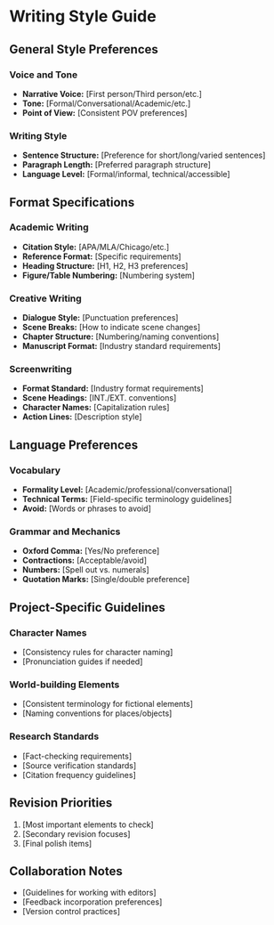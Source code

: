 # Writing Style Guide

## General Style Preferences

### Voice and Tone
- **Narrative Voice:** [First person/Third person/etc.]
- **Tone:** [Formal/Conversational/Academic/etc.]
- **Point of View:** [Consistent POV preferences]

### Writing Style
- **Sentence Structure:** [Preference for short/long/varied sentences]
- **Paragraph Length:** [Preferred paragraph structure]
- **Language Level:** [Formal/informal, technical/accessible]

## Format Specifications

### Academic Writing
- **Citation Style:** [APA/MLA/Chicago/etc.]
- **Reference Format:** [Specific requirements]
- **Heading Structure:** [H1, H2, H3 preferences]
- **Figure/Table Numbering:** [Numbering system]

### Creative Writing
- **Dialogue Style:** [Punctuation preferences]
- **Scene Breaks:** [How to indicate scene changes]
- **Chapter Structure:** [Numbering/naming conventions]
- **Manuscript Format:** [Industry standard requirements]

### Screenwriting
- **Format Standard:** [Industry format requirements]
- **Scene Headings:** [INT./EXT. conventions]
- **Character Names:** [Capitalization rules]
- **Action Lines:** [Description style]

## Language Preferences

### Vocabulary
- **Formality Level:** [Academic/professional/conversational]
- **Technical Terms:** [Field-specific terminology guidelines]
- **Avoid:** [Words or phrases to avoid]

### Grammar and Mechanics
- **Oxford Comma:** [Yes/No preference]
- **Contractions:** [Acceptable/avoid]
- **Numbers:** [Spell out vs. numerals]
- **Quotation Marks:** [Single/double preference]

## Project-Specific Guidelines

### Character Names
- [Consistency rules for character naming]
- [Pronunciation guides if needed]

### World-building Elements
- [Consistent terminology for fictional elements]
- [Naming conventions for places/objects]

### Research Standards
- [Fact-checking requirements]
- [Source verification standards]
- [Citation frequency guidelines]

## Revision Priorities
1. [Most important elements to check]
2. [Secondary revision focuses]
3. [Final polish items]

## Collaboration Notes
- [Guidelines for working with editors]
- [Feedback incorporation preferences]
- [Version control practices]
